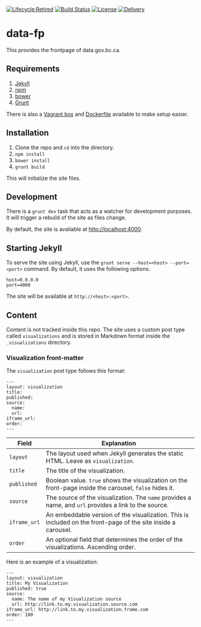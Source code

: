 [![Lifecycle:Retired](https://img.shields.io/badge/Lifecycle-Retired-d45500)](https://github.com/bcgov/repomountie/blob/master/doc/lifecycle-badges.md)
[![Build Status](https://cis.data.gov.bc.ca/job/bcdc/job/data-fp/badge/icon)](https://cis.data.gov.bc.ca/job/bcdc/job/data-fp/)
[![License](https://img.shields.io/badge/license-MIT-blue.svg)](https://raw.githubusercontent.com/bcgov/data-fp/master/LICENSE)
[![Delivery](https://assets.bcdevexchange.org/images/badges/delivery.svg)](https://github.com/BCDevExchange/docs/blob/master/discussion/projectstates.md)

# data-fp

This provides the frontpage of data.gov.bc.ca.

## Requirements
1. [Jekyll][0]
2. [npm][1]
3. [bower][2]
4. [Grunt][3]

There is also a [Vagrant box][4] and [Dockerfile][5] available to make setup easier.

## Installation
1. Clone the repo and ```cd``` into the directory.
2. ```npm install```
3. ```bower install```
4. ```grunt build```

This will initialize the site files.

## Development

There is a ```grunt dev``` task that acts as a watcher for development purposes.  It will trigger a rebuild of the site as files change.

By default, the site is available at [http://localhost:4000](http://localhost:4000).

## Starting Jekyll

To serve the site using Jekyll, use the ```grunt serve --host=<host> --port=<port>``` command.  By default, it uses the following options:

```
host=0.0.0.0
port=4000
```

The site will be available at ```http://<host>:<port>```.

## Content

Content is not tracked inside this repo.  The site uses a custom post type called ```visualizations``` and is stored in Markdown format inside the ```_visualizations``` directory.

### Visualization front-matter

The ```visualization``` post type follows this format:

```
---
layout: visualization
title:
published:
source:
  name: 
  url: 
iframe_url: 
order: 
---
```

| Field 						| Explanation																										|
| ----------------------------- | ----------------------------------------------------------------------------------------------------------------- |
| ```layout```					| The layout used when Jekyll generates the static HTML.  Leave as ```visualization```.								|
| ```title```					| The title of the visualization.                                                    								|
| ```published```				| Boolean value.  ```true``` shows the visualization on the front-page inside the carousel, ```false``` hides it.	|
| ```source```					| The source of the visualization.  The ```name``` provides a name, and ```url``` provides a link to the source.	|
| ```iframe_url```				| An embeddable version of the visualization.  This is included on the front-page of the site inside a carousel.	|
| ```order```					| An optional field that determines the order of the visualizations.  Ascending order.								|


Here is an example of a visualization:

```
---
layout: visualization
title: My Visualization
published: true
source:
  name: The name of my Visualization source
  url: http://link.to.my.visualization.source.com
iframe_url: http://link.to.my.visualization.frame.com
order: 100
---
```

[0]: http://jekyllrb.com/
[1]: https://www.npmjs.com/
[2]: http://bower.io/
[3]: http://gruntjs.com/
[4]: https://github.com/bcgov/bcdc-devops/tree/master/data-fp
[5]: https://raw.githubusercontent.com/bcgov/data-fp/master/Dockerfile

```
